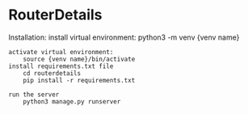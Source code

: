 # RouterDetails
Installation:
	install virtual environment:
		python3 -m venv {venv name}
		
	activate virtual environment:
		source {venv name}/bin/activate
	install requirements.txt file
		cd routerdetails
		pip install -r requirements.txt
	
	run the server
		python3 manage.py runserver
	
	
